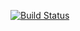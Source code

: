 [![Build Status](https://ci.consulo.io/job/consulo-dashdocset/badge/icon)](https://ci.consulo.io/job/consulo-dashdocset)
